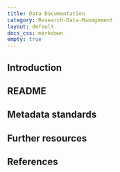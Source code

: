 ```yaml
---
title: Data Documentation
category: Research-Data-Management
layout: default
docs_css: markdown
empty: true
---
```


## Introduction

## README

## Metadata standards

## Further resources

## References
